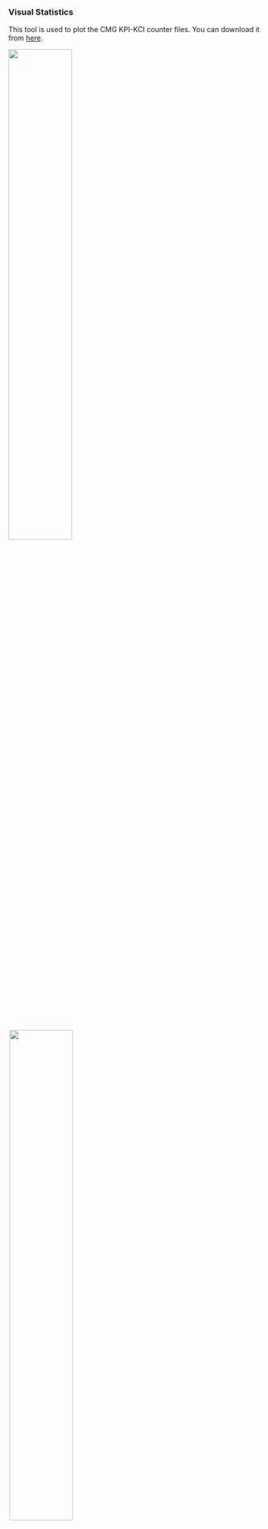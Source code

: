 ### Visual Statistics

This tool is used to plot the CMG KPI-KCI counter files. You can download it from [here](http://sdu.int.nokia-sbell.com:4099/VisualStatisticsSetup.exe).

<img src="images/main-window.gif" style="width:50%;padding-right:2px;"/><img src="images/plot-window.gif" style="width:50%;padding-left:2px;"/> 

### Tutorials

**Convert file format**

The XML format KPI-KCI files must be converted to CSV format for performance reason. Click the button <img src="images/tool-button-csv.png"/> in tool bar to convert the selected KPI-KCI files. After the conversion, this tool will ask you whether to open the converted file immediately, or you can open it whenever you want by clicking the <img src="images/tool-button-open.png"/>button.

**Filter counter names**

Once the converted CSV format file is opened, all of the counter names will be displayed in the right pane of the main window. The left pane of the main window displays the modules of the counters. You can select one or more modules to filter the displayed counter names in the right pane.

Additionally, you can type regular expression in the combobox on top right of the main window to filter the displayed counter names more accurately. The "#" character can be used in filter expression as a pipe operator, which has similar function as "|" in Linux shell. For example, the expression `aa#bb` uses `aa` to filter the counter names firstly and then use `bb` to filter against the result of `aa`. The negation symbol is also supported, e.g. `aa#!bb`.

**Plot counters**

Select one or more counter names and click the button <img src="images/tool-button-plot.png"/> in tool bar to plot the selected counters in a single window. If you select more than one counter names and click the button <img src="images/tool-button-plotm.png"/> then each counter will be plotted in a separate window.

**Plot window manipulation**

Use mouse wheel to zoom in/out the plot. While zooming in/out the plot, press `ctrl` key to do the zooming only in *x* axis or `shift` key in *y* axis. The tool button <img src="images/tool-button-restore.png"/> can be used to restore the zoomed plot.

Select the counter names in the legend box to hide the unselected counters. Press `ctrl`/`shift` key to select more than one counter names. Press `alt` key when selecting counter names to rescale the *y* axis for the visible graphs.

Two types of comment can be added in plot window. Right click at blank area and click the `Add Comment` of the context menu to add a comment text. When a counter value is displayed in a text box with a tracer, the `Add Comment` can add a special type of comment which has an arrow point to the position of the displayed value.

The legend box and comment items are draggable and can be dragged at any place in the axis rectangle.

### Lua support

Click the button <img src="images/tool-button-script.png"/> in tool bar of plot window to open the script window. Below is the description of the exposed functions.

```lua
function plot.graph_count()
```

Returns the total number of graphs in a plot window.

```lua
function plot.graph_name(graph)
```

Returns the name of a graph. The first parameter 'graph' is the index of the graph in legend box, the index starts from 0.

```lua
function plot.get_lastkey()
```

Returns the last key of the plot, i.e. the last coordinate of the *x* axis. The first key of a plot is 0, the second key is 1, and so on.

```lua
function plot.get_value(graph, key, default)
```

Returns the value of a graph at 'key'. The first parameter 'graph' is the index of the graph in legend box, the index starts from 0.  If the value of 'key' does not exist, the third optional parameter 'default' will be returned. If the 'default' is not given, a nil will be returned.

```lua
function plot.add_graph(name, data, r, g, b)
```

Adds a new graph in plot window with 'name'. The parameter 'data' is an array, the elements' index is represented as the key of the graph. The optional parameters *r*, *g*, *b* will be used as the color of the graph.

```lua
function plot.update(rescaleY)
```

Refreshes the plot area. It is necessary to call this function after adding one or more new graphs. If the optional parameter 'rescaleY' is set to `true` then the *y* axis will be rescaled if necessary.

```lua
function print(text)
```

Prints out the 'text' to the log pane of the script window.

**Examples**

---

Add a new graph whose values are the sum of the first two graphs.

```lua
local data = {}
for key=0, plot.get_lastkey() do
    data[key] = plot.get_value(0, key, 0) + plot.get_value(1, key, 0)
end
plot.add_graph("graph_sum", data)
plot.update(true)
```

Add a new graph with blue color and its values are the first graph's value divided by 1000.

```lua
local data = {}
for key=0, plot.get_lastkey() do
    data[key] = plot.get_value(0, key, 0)/1000
end
plot.add_graph("divide_1000", data, 0, 0, 255)
plot.update(true)
```

